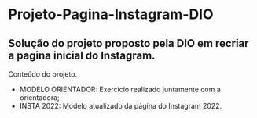 # Projeto-Pagina-Instagram-DIO
## Solução do projeto proposto pela DIO em recriar a pagina inicial do Instagram.

Conteúdo do projeto.
- MODELO ORIENTADOR: Exercício realizado juntamente com a orientadora;
- INSTA 2022: Modelo atualizado da página do Instagram 2022.
